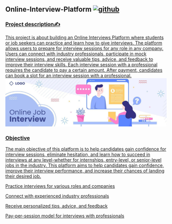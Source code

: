 ## Online-Interview-Platform <a href="https://www.github.com" target="_blank" rel="noreferrer"> <img src="https://www.svgrepo.com/show/490969/computer.svg" alt="github" width="30" height="30"/>

### Project description✍️
This project is about building an Online Interviews Platform where students or job seekers can practice and learn how to give interviews. The platform allows users to prepare for interview sessions for any role in any company.
Users can connect with industry professionals, participate in mock interview sessions, and receive valuable tips, advice, and feedback to improve their interview skills. Each interview session with a professional requires the candidate to pay a certain amount. After payment, candidates can book a slot for an interview session with a professional.
![Interview image](https://github.com/abhaymishra24/Online-Interview-Platform/blob/main/Interview.image.jpg)

### Objective
The main objective of this platform is to help candidates gain confidence for interview sessions, eliminate hesitation, and learn how to succeed in interviews at any level-whether for internships, entry-level, or senior-level jobs in the industry. This platform aims to help candidates gain confidence, improve their interview performance, and increase their chances of landing their desired job.

Practice interviews for various roles and companies

Connect with experienced industry professionals

Receive personalized tips, advice, and feedback

Pay-per-session model for interviews with professionals
